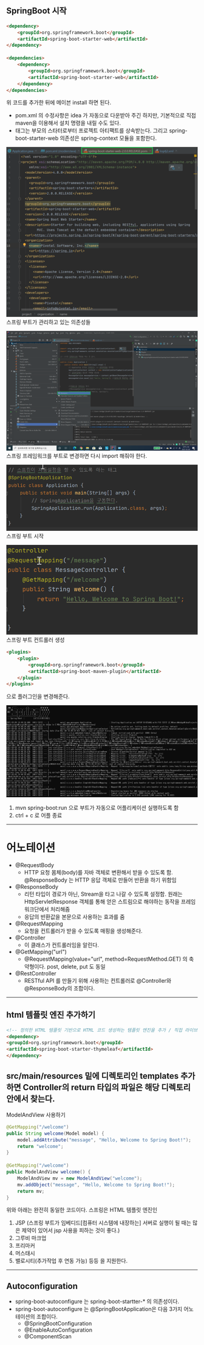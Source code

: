 SpringBoot 시작
-
```html
<dependency>
    <groupId>org.springframework.boot</groupId>
    <artifactId>spring-boot-starter-web</artifactId>
</dependency>

<dependencies>
    <dependency>
        <groupId>org.springframework.boot</groupId>
        <artifactId>spring-boot-starter-web</artifactId>
    </dependency>
</dependencies>
```
위 코드를 추가한 뒤에 메이븐 install 하면 된다.


* pom.xml 의 수정사항은 idea 가 자동으로 다운받아 주긴 하지만, 기본적으로 직접 maven을 이용해서 설치 명령을 내릴 수도 있다.
* <parent> 태그는 부모의 스타터로부터 프로젝트 아티팩트를 상속받는다. 그리고 spring-boot-starter-web 의존성은 spring-context 모듈을 포함한다.

![스프링 부트가 관리하고 있는 의존성들](../src/main/resources/image/boot_pom.png)
스프링 부트가 관리하고 있는 의존성들

![스프링 부트가 관리하고 있는 의존성들](../src/main/resources/image/bootReimport.png)
스프링 프레임워크를 부트로 변경하면 다시 import 해줘야 한다.

![스프링 부트 시작](../src/main/resources/image/bootStart.png)
스프링 부트 시작 

![스프링 부트 컨트롤러 생성](../src/main/resources/image/bootControllerSetting.png)
스프링 부트 컨트롤러 생성

```html
<plugins>
    <plugin>
        <groupId>org.springframework.boot</groupId>
        <artifactId>spring-boot-maven-plugin</artifactId>
    </plugin>
</plugins>
```
으로 플러그인을 변경해준다.

![실행과 종료](./src/main/resources/image/bootMavenStart.png)
1. mvn spring-boot:run 으로 부트가 자동으로 어플리케이션 실행하도록 함
2. ctrl + c 로 어플 종료

---

# 어노테이션
 * @RequestBody
    - HTTP 요청 몸체(body)를 자바 객체로 변환해서 받을 수 있도록 함. @ResponseBody 는 HTTP 응답 객체로 만들어 반환을 하기 위함임
 * @ResponseBody 
    - 리턴 타입이 경로가 아닌, Stream을 타고 나갈 수 있도록 설정함. 원래는 HttpServletResponse 객체를 통해 얻은 스트림으로 해야하는 동작을 프레임워크단에서 처리해줌
    - 응답의 반환값을 본문으로 사용하는 효과를 줌
 * @RequestMapping
    - 요청을 컨트롤러가 받을 수 있도록 매핑을 생성해준다.
 * @Controller
    - 이 클래스가 컨트롤러임을 알린다. 
 * @GetMapping("url")
    - @RequestMapping(value="url", method=RequestMethod.GET) 의 축약형이다. post, delete, put 도 동일
 * @RestController
    - RESTful API 를 만들기 위해 사용하는 컨트롤러로 @Controller와 @ResponseBody의 조합이다.
 
 
 ---

html 템플릿 엔진 추가하기
-
 
 ```html
<!-- 정의한 HTML 템플릿 기반으로 HTML 코드 생성하는 템플릿 엔진을 추가 / 직접 라이브러리를 추가하는 것이 아닌 부트가 할 수 있도록 -->
<dependency>
 <groupId>org.springframework.boot</groupId>
 <artifactId>spring-boot-starter-thymeleaf</artifactId>
</dependency>
 ```
src/main/resources 밑에 디렉토리인 templates 추가 하면
Controller의 return 타입의 파일은 해당 디렉토리 안에서 찾는다.
---

ModelAndView 사용하기
```java
@GetMapping("/welcome")
public String welcome(Model model) {
    model.addAttribute("message", "Hello, Welcome to Spring Boot!");
    return "welcome";
}

@GetMapping("/welcome")
public ModelAndView welcome() {
    ModelAndView mv = new ModelAndView("welcome");
    mv.addObject("message", "Hello, Welcome to Spring Boot!");
    return mv;
}
```

위와 아래는 완전히 동일한 코드이다. 
스프링은 HTML 템플릿 엔진인
1. JSP (스프링 부트가 임베디드[컴퓨터 시스템에 내장하는] 서버로 실행이 될 때는 많은 제약이 있어서 jsp 사용을 피하는 것이 좋다.)
2. 그루비 마크업
3. 프리마커
4. 머스태시 
5. 밸로시티(추가작업 후 연동 가능)
등등 을 지원한다.

---


Autoconfiguration
-
* spring-boot-autoconfigure 는 spring-boot-startter-* 의 의존성이다.
* spring-boot-autoconfigure 는 @SpringBootApplication은 다음 3가지 어노테이션의 조합이다.
    - @SpringBootConfiguration
    - @EnableAutoConfiguration
    - @ComponentScan



